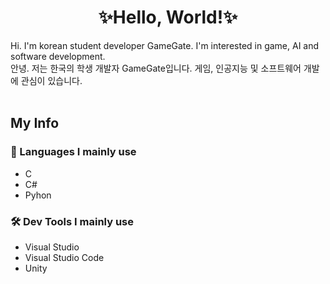 <h1 align="center">✨Hello, World!✨</h1>
Hi. I'm korean student developer GameGate. I'm interested in game, AI and software development.<br>
안녕. 저는 한국의 학생 개발자 GameGate입니다. 게임, 인공지능 및 소프트웨어 개발에 관심이 있습니다.
<br><br>

## My Info
### 📄 Languages I mainly use
  - C
  - C#
  - Pyhon

### 🛠 Dev Tools I mainly use
  - Visual Studio
  - Visual Studio Code
  - Unity
